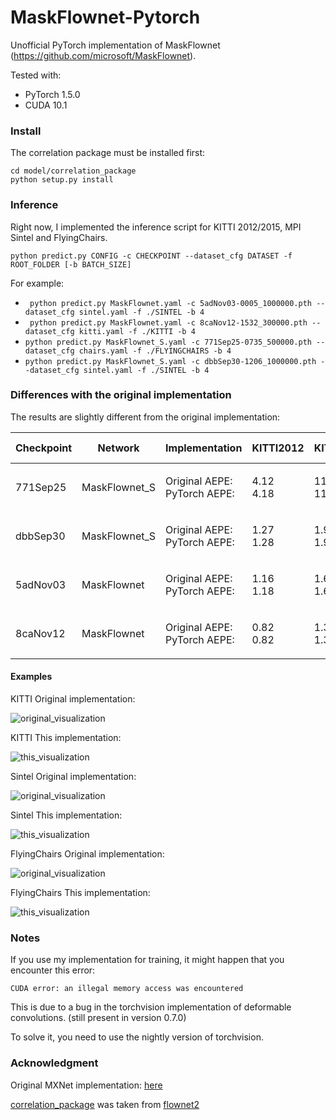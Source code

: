 # MaskFlownet-Pytorch
Unofficial PyTorch implementation of MaskFlownet (https://github.com/microsoft/MaskFlownet).

Tested with:
* PyTorch 1.5.0
* CUDA 10.1

### Install
The correlation package must be installed first:
```
cd model/correlation_package
python setup.py install
```

### Inference
Right now, I implemented the inference script for KITTI 2012/2015, MPI Sintel and FlyingChairs.

```
python predict.py CONFIG -c CHECKPOINT --dataset_cfg DATASET -f ROOT_FOLDER [-b BATCH_SIZE]
```

For example:
* ``` python predict.py MaskFlownet.yaml -c 5adNov03-0005_1000000.pth --dataset_cfg sintel.yaml -f ./SINTEL -b 4```
* ``` python predict.py MaskFlownet.yaml -c 8caNov12-1532_300000.pth --dataset_cfg kitti.yaml -f ./KITTI -b 4```
* ``` python predict.py MaskFlownet_S.yaml -c 771Sep25-0735_500000.pth --dataset_cfg chairs.yaml -f ./FLYINGCHAIRS -b 4 ```
* ``` python predict.py MaskFlownet_S.yaml -c dbbSep30-1206_1000000.pth --dataset_cfg sintel.yaml -f ./SINTEL -b 4 ```

### Differences with the original implementation
The results are slightly different from the original implementation:

| Checkpoint | Network | Implementation | KITTI2012 | KITTI2015 | Sintel Clean | Sintel Final | FlyingChairs |
| --- | --- | --- | --- | --- | --- | --- | --- |
| 771Sep25 | MaskFlownet_S | <p>Original AEPE: <br> PyTorch AEPE:</p> | <p>4.12<br>4.18</p> | <p>11.52<br>11.82</p> | <p>3.38<br>3.38</p> | <p>4.71<br>4.70</p> | <p>1.84<br>1.83</p> |
| dbbSep30 | MaskFlownet_S | <p>Original AEPE: <br> PyTorch AEPE:</p> | <p>1.27<br>1.28</p> | <p>1.92<br>1.93</p> | <p>2.76<br>2.78</p> | <p>3.29<br>3.32</p> | <p>2.36<br>2.36</p> |
| 5adNov03 | MaskFlownet   | <p>Original AEPE: <br> PyTorch AEPE:</p> | <p>1.16<br>1.18</p> | <p>1.66<br>1.68</p> | <p>2.58<br>2.59</p> | <p>3.14<br>3.17</p> | <p>2.23<br>2.23</p> |
| 8caNov12 | MaskFlownet   | <p>Original AEPE: <br> PyTorch AEPE:</p> | <p>0.82<br>0.82</p> | <p>1.38<br>1.38</p> | <p>4.34<br>4.40</p> | <p>5.27<br>5.33</p> | <p>4.01<br>3.99</p> |
 
#### Examples

KITTI Original implementation:

![original_visualization](./data/original-implementation.png)

KITTI This implementation:

![this_visualization](./data/this-implementation.png)

Sintel Original implementation:

![original_visualization](./data/original-sintel.png)

Sintel This implementation:

![this_visualization](./data/this-sintel.png)

FlyingChairs Original implementation:

![original_visualization](./data/original-chairs.png)

FlyingChairs This implementation:

![this_visualization](./data/this-chairs.png)

### Notes

If you use my implementation for training, it might happen that you encounter this error:
```
CUDA error: an illegal memory access was encountered
```

This is due to a bug in the torchvision implementation of deformable convolutions. (still present in version 0.7.0)

To solve it, you need to use the nightly version of torchvision.

### Acknowledgment
Original MXNet implementation: [here](https://github.com/microsoft/MaskFlownet)

[correlation_package](model/correlation_package) was taken from [flownet2](https://github.com/NVIDIA/flownet2-pytorch/tree/master/networks/correlation_package)
